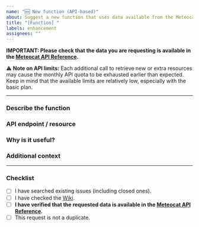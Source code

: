 ```yaml
---
name: "🆕 New function (API-based)"
about: Suggest a new function that uses data available from the Meteocat API
title: "[Function] "
labels: enhancement
assignees: ""
---
```


**IMPORTANT: Please check that the data you are requesting is available in the [Meteocat API Reference](https://apidocs.meteocat.gencat.cat/documentacio/).** 

⚠️ **Note on API limits:** Each additional call to retrieve new or extra resources may cause the monthly API quota to be exhausted earlier than expected.  
Keep in mind that the available limits are relatively low, especially with the basic plan.

---

### Describe the function
<!-- Clear and concise description of the new function you want to add. -->

### API endpoint / resource
<!-- Indicate which API endpoint/resource provides this data. -->

### Why is it useful?
<!-- Explain the value of this function for Home Assistant users. -->

### Additional context
<!-- Add any other context, screenshots, or examples related to your request. -->

---

### Checklist
- [ ] I have searched existing issues (including closed ones).
- [ ] I have checked the [Wiki](https://github.com/figorr/meteocat/wiki).
- [ ] **I have verified that the requested data is available in the [Meteocat API Reference](https://apidocs.meteocat.gencat.cat/documentacio/).**
- [ ] This request is not a duplicate.

